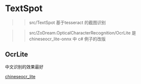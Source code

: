 # TextSpot



>> src/TextSpot   基于tesseract 的截图识别

>> src/ZoDream.OpticalCharacterRecognition/OcrLite 是 chineseocr_lite-onnx 中 c# 例子的改版


## OcrLite

中文识别的效果最好

[chineseocr_lite](https://github.com/DayBreak-u/chineseocr_lite)


